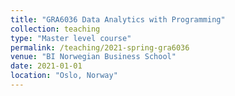 ```yaml
---
title: "GRA6036 Data Analytics with Programming"
collection: teaching
type: "Master level course"
permalink: /teaching/2021-spring-gra6036
venue: "BI Norwegian Business School"
date: 2021-01-01
location: "Oslo, Norway"
---
```

